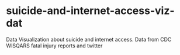 # suicide-and-internet-access-viz-dat
Data Visualization about suicide and internet access. Data from CDC WISQARS fatal injury reports and twitter
